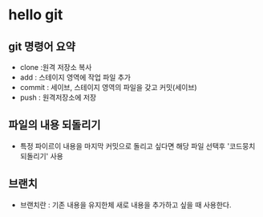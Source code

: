 # hello git

## git 명령어 요약

- clone :원격 저장소 복사
- add : 스테이지 영역에 작업 파일 추가
- commit : 세이브, 스테이지 영역의 파일을 갖고 커밋(세이브)
- push : 원격저장소에 저장

## 파일의 내용 되돌리기

- 특정 파이르이 내용을 마지막 커밋으로 돌리고 싶다면 해당 파일 선택후 '코드뭉치 되돌리기' 사용

## 브랜치

- 브랜치란 : 기존 내용을 유지한체 새로 내용을 추가하고 싶을 때 사용한다. 
